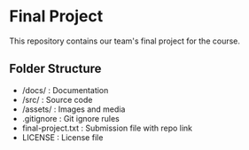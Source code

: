 # Final Project
This repository contains our team's final project for the course.

## Folder Structure
- /docs/ : Documentation
- /src/ : Source code
- /assets/ : Images and media
- .gitignore : Git ignore rules
- final-project.txt : Submission file with repo link
- LICENSE : License file
